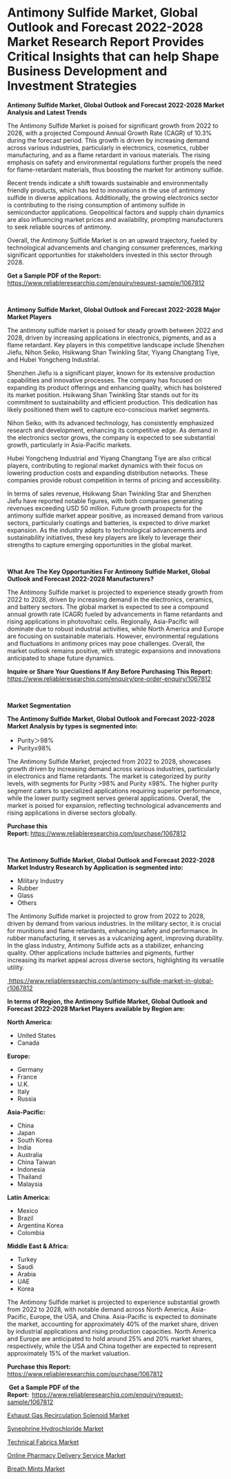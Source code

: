 <p><h1>Antimony Sulfide Market, Global Outlook and Forecast 2022-2028 Market Research Report Provides Critical Insights that can help Shape Business Development and Investment Strategies</h1></p><p><strong>Antimony Sulfide Market, Global Outlook and Forecast 2022-2028 Market Analysis and Latest Trends</strong></p>
<p><p>The Antimony Sulfide Market is poised for significant growth from 2022 to 2028, with a projected Compound Annual Growth Rate (CAGR) of 10.3% during the forecast period. This growth is driven by increasing demand across various industries, particularly in electronics, cosmetics, rubber manufacturing, and as a flame retardant in various materials. The rising emphasis on safety and environmental regulations further propels the need for flame-retardant materials, thus boosting the market for antimony sulfide.</p><p>Recent trends indicate a shift towards sustainable and environmentally friendly products, which has led to innovations in the use of antimony sulfide in diverse applications. Additionally, the growing electronics sector is contributing to the rising consumption of antimony sulfide in semiconductor applications. Geopolitical factors and supply chain dynamics are also influencing market prices and availability, prompting manufacturers to seek reliable sources of antimony.</p><p>Overall, the Antimony Sulfide Market is on an upward trajectory, fueled by technological advancements and changing consumer preferences, marking significant opportunities for stakeholders invested in this sector through 2028.</p></p>
<p><strong>Get a Sample PDF of the Report:&nbsp;</strong> <a href="https://www.reliableresearchiq.com/enquiry/request-sample/1067812">https://www.reliableresearchiq.com/enquiry/request-sample/1067812</a></p>
<p>&nbsp;</p>
<p><strong>Antimony Sulfide Market, Global Outlook and Forecast 2022-2028 Major Market Players</strong></p>
<p><p>The antimony sulfide market is poised for steady growth between 2022 and 2028, driven by increasing applications in electronics, pigments, and as a flame retardant. Key players in this competitive landscape include Shenzhen Jiefu, Nihon Seiko, Hsikwang Shan Twinkling Star, Yiyang Changtang Tiye, and Hubei Yongcheng Industrial.</p><p>Shenzhen Jiefu is a significant player, known for its extensive production capabilities and innovative processes. The company has focused on expanding its product offerings and enhancing quality, which has bolstered its market position. Hsikwang Shan Twinkling Star stands out for its commitment to sustainability and efficient production. This dedication has likely positioned them well to capture eco-conscious market segments.</p><p>Nihon Seiko, with its advanced technology, has consistently emphasized research and development, enhancing its competitive edge. As demand in the electronics sector grows, the company is expected to see substantial growth, particularly in Asia-Pacific markets.</p><p>Hubei Yongcheng Industrial and Yiyang Changtang Tiye are also critical players, contributing to regional market dynamics with their focus on lowering production costs and expanding distribution networks. These companies provide robust competition in terms of pricing and accessibility.</p><p>In terms of sales revenue, Hsikwang Shan Twinkling Star and Shenzhen Jiefu have reported notable figures, with both companies generating revenues exceeding USD 50 million. Future growth prospects for the antimony sulfide market appear positive, as increased demand from various sectors, particularly coatings and batteries, is expected to drive market expansion. As the industry adapts to technological advancements and sustainability initiatives, these key players are likely to leverage their strengths to capture emerging opportunities in the global market.</p></p>
<p>&nbsp;</p>
<p><strong>What Are The Key Opportunities For Antimony Sulfide Market, Global Outlook and Forecast 2022-2028 Manufacturers?</strong></p>
<p><p>The Antimony Sulfide market is projected to experience steady growth from 2022 to 2028, driven by increasing demand in the electronics, ceramics, and battery sectors. The global market is expected to see a compound annual growth rate (CAGR) fueled by advancements in flame retardants and rising applications in photovoltaic cells. Regionally, Asia-Pacific will dominate due to robust industrial activities, while North America and Europe are focusing on sustainable materials. However, environmental regulations and fluctuations in antimony prices may pose challenges. Overall, the market outlook remains positive, with strategic expansions and innovations anticipated to shape future dynamics.</p></p>
<p><strong>Inquire or Share Your Questions If Any Before Purchasing This Report:</strong> <a href="https://www.reliableresearchiq.com/enquiry/pre-order-enquiry/1067812">https://www.reliableresearchiq.com/enquiry/pre-order-enquiry/1067812</a></p>
<p>&nbsp;</p>
<p><strong>Market Segmentation</strong></p>
<p><strong>The Antimony Sulfide Market, Global Outlook and Forecast 2022-2028 Market Analysis by types is segmented into:</strong></p>
<p><ul><li>Purity＞98%</li><li>Purity≤98%</li></ul></p>
<p><p>The Antimony Sulfide Market, projected from 2022 to 2028, showcases growth driven by increasing demand across various industries, particularly in electronics and flame retardants. The market is categorized by purity levels, with segments for Purity >98% and Purity ≤98%. The higher purity segment caters to specialized applications requiring superior performance, while the lower purity segment serves general applications. Overall, the market is poised for expansion, reflecting technological advancements and rising applications in diverse sectors globally.</p></p>
<p><strong>Purchase this Report:&nbsp;</strong><a href="https://www.reliableresearchiq.com/purchase/1067812">https://www.reliableresearchiq.com/purchase/1067812</a></p>
<p>&nbsp;</p>
<p><strong>The Antimony Sulfide Market, Global Outlook and Forecast 2022-2028 Market Industry Research by Application is segmented into:</strong></p>
<p><ul><li>Military Industry</li><li>Rubber</li><li>Glass</li><li>Others</li></ul></p>
<p><p>The Antimony Sulfide market is projected to grow from 2022 to 2028, driven by demand from various industries. In the military sector, it is crucial for munitions and flame retardants, enhancing safety and performance. In rubber manufacturing, it serves as a vulcanizing agent, improving durability. In the glass industry, Antimony Sulfide acts as a stabilizer, enhancing quality. Other applications include batteries and pigments, further increasing its market appeal across diverse sectors, highlighting its versatile utility.</p></p>
<p><a href="https://www.reliableresearchiq.com/antimony-sulfide-market-in-global-r1067812">&nbsp;https://www.reliableresearchiq.com/antimony-sulfide-market-in-global-r1067812</a></p>
<p><strong>In terms of Region, the Antimony Sulfide Market, Global Outlook and Forecast 2022-2028 Market Players available by Region are:</strong></p>
<p>
    <p> <strong> North America: </strong>
        <ul>
            <li>United States</li>
            <li>Canada</li>
        </ul>
        </p> 
    <p> <strong> Europe: </strong>
        <ul>
            <li>Germany</li>
            <li>France</li>
            <li>U.K.</li>
            <li>Italy</li>
            <li>Russia</li>
        </ul>
        </p> 
    <p> <strong> Asia-Pacific: </strong>
        <ul>
            <li>China</li>
            <li>Japan</li>
            <li>South Korea</li>
            <li>India</li>
            <li>Australia</li>
            <li>China Taiwan</li>
            <li>Indonesia</li>
            <li>Thailand</li>
            <li>Malaysia</li>
        </ul>
        </p> 
    <p> <strong> Latin America: </strong>
        <ul>
            <li>Mexico</li>
            <li>Brazil</li>
            <li>Argentina Korea</li>
            <li>Colombia</li>
        </ul>
        </p> 
    <p> <strong> Middle East & Africa: </strong>
        <ul>
            <li>Turkey</li>
            <li>Saudi</li>
            <li>Arabia</li>
            <li>UAE</li>
            <li>Korea</li>
        </ul>
    </p>
    </p>
<p><p>The Antimony Sulfide market is projected to experience substantial growth from 2022 to 2028, with notable demand across North America, Asia-Pacific, Europe, the USA, and China. Asia-Pacific is expected to dominate the market, accounting for approximately 40% of the market share, driven by industrial applications and rising production capacities. North America and Europe are anticipated to hold around 25% and 20% market shares, respectively, while the USA and China together are expected to represent approximately 15% of the market valuation.</p></p>
<p><strong>Purchase this Report: </strong><a href="https://www.reliableresearchiq.com/purchase/1067812">https://www.reliableresearchiq.com/purchase/1067812</a></p>
<p>&nbsp;<strong>Get a Sample PDF of the Report:&nbsp;&nbsp;</strong><a href="https://www.reliableresearchiq.com/enquiry/request-sample/1067812">https://www.reliableresearchiq.com/enquiry/request-sample/1067812</a></p>
<p><strong></strong></p>
<p><p><a href="https://medium.com/@maudeefields042024/the-exhaust-gas-recirculation-solenoid-market-research-report-provides-an-in-depth-and-up-to-date-b5d6c3c5b0b9">Exhaust Gas Recirculation Solenoid Market</a></p><p><a href="https://issuu.com/reportprime-2/docs/synephrine-hydrochloride-market-siz_f2ab3d7bb9ee42">Synephrine Hydrochloride Market</a></p><p><a href="https://www.linkedin.com/pulse/global-technical-fabrics-market-trends-analysis-future-jijuf?trackingId=QYBxamGQQp6CmtTL8m46xQ%3D%3D">Technical Fabrics Market</a></p><p><a href="https://medium.com/@kartik.reportprime/the-online-pharmacy-delivery-service-market-decisions-are-mostly-driven-by-resource-optimization-e184646371c5">Online Pharmacy Delivery Service Market</a></p><p><a href="https://www.linkedin.com/pulse/why-should-you-invest-breath-mints-market-trends-leading-ppf9c?trackingId=xVBzVZUgSRO6L17HpqxEig%3D%3D">Breath Mints Market</a></p></p>